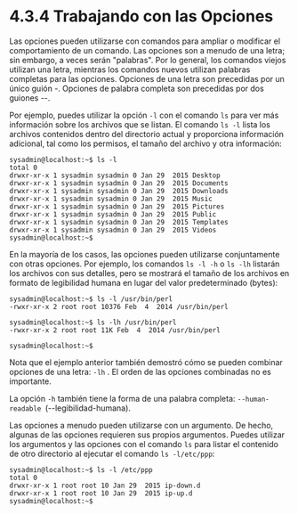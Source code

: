 # 4.3.4 Trabajando con las Opciones
Las opciones pueden utilizarse con comandos para ampliar o modificar el comportamiento de un comando. Las opciones son a menudo de una letra; sin embargo, a veces serán "palabras". Por lo general, los comandos viejos utilizan una letra, mientras los comandos nuevos utilizan palabras completas para las opciones. Opciones de una letra son precedidas por un único guión -. Opciones de palabra completa son precedidas por dos guiones --.

Por ejemplo, puedes utilizar la opción `-l` con el comando `ls` para ver más información sobre los archivos que se listan. El comando `ls -l` lista los archivos contenidos dentro del directorio actual y proporciona información adicional, tal como los permisos, el tamaño del archivo y otra información:

```shell-session
sysadmin@localhost:~$ ls -l                                       
total 0                                                           
drwxr-xr-x 1 sysadmin sysadmin 0 Jan 29  2015 Desktop             
drwxr-xr-x 1 sysadmin sysadmin 0 Jan 29  2015 Documents           
drwxr-xr-x 1 sysadmin sysadmin 0 Jan 29  2015 Downloads           
drwxr-xr-x 1 sysadmin sysadmin 0 Jan 29  2015 Music               
drwxr-xr-x 1 sysadmin sysadmin 0 Jan 29  2015 Pictures            
drwxr-xr-x 1 sysadmin sysadmin 0 Jan 29  2015 Public               
drwxr-xr-x 1 sysadmin sysadmin 0 Jan 29  2015 Templates           
drwxr-xr-x 1 sysadmin sysadmin 0 Jan 29  2015 Videos              
sysadmin@localhost:~$
```
En la mayoría de los casos, las opciones pueden utilizarse conjuntamente con otras opciones. Por ejemplo, los comandos `ls -l -h` o `ls -lh` listarán los archivos con sus detalles, pero se mostrará el tamaño de los archivos en formato de legibilidad humana en lugar del valor predeterminado (bytes):

```shell-session
sysadmin@localhost:~$ ls -l /usr/bin/perl                         
-rwxr-xr-x 2 root root 10376 Feb  4  2014 /usr/bin/perl 

sysadmin@localhost:~$ ls -lh /usr/bin/perl                        
-rwxr-xr-x 2 root root 11K Feb  4  2014 /usr/bin/perl            

sysadmin@localhost:~$
```

Nota que el ejemplo anterior también demostró cómo se pueden combinar opciones de una letra: `-lh` . El orden de las opciones combinadas no es importante.

La opción `-h` también tiene la forma de una palabra completa: `--human-readable `(--legibilidad-humana).

Las opciones a menudo pueden utilizarse con un argumento. De hecho, algunas de las opciones requieren sus propios argumentos. Puedes utilizar los argumentos y las opciones con el comando `ls` para listar el contenido de otro directorio al ejecutar el comando `ls -l/etc/ppp`:

```shell-session
sysadmin@localhost:~$ ls -l /etc/ppp   
total 0                                                            
drwxr-xr-x 1 root root 10 Jan 29  2015 ip-down.d                  
drwxr-xr-x 1 root root 10 Jan 29  2015 ip-up.d          
sysadmin@localhost:~$
```